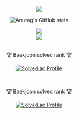 <div align="center">
  <img src="https://capsule-render.vercel.app/api?type=waving&color=auto&height=200&section=header&text=JIK_GitHub&fontSize=90" />

  ![Anurag's GitHub stats](https://github-readme-stats.vercel.app/api?username=lee-young-jik&show_icons=true&theme=radical)

  <div>
    <div>
      <img src="https://img.shields.io/badge/apachehadoop-blue?style=for-the-badge&logo=apachehadoop&logoColor=white">
    </div>
  </div>

  <div>
    <img src="https://github-profile-trophy.vercel.app/?username=lee-young-jik&margin-w=15&row=2&column=4">
  </div>

</div>

<div align="center">
  <br>
  <p>🏆 Baekjoon solved rank 🏆</p>
  
  [![Solved.ac Profile](http://mazassumnida.wtf/api/v2/generate_badge?boj=aglyj0225)](https://solved.ac/aglyj0225)
</div>

<div align=center>
<br>
<p>🏆 Baekjoon solved rank 🏆</p>
	
[![Solved.ac Profile](http://mazassumnida.wtf/api/v2/generate_badge?boj=aglyj0225)](https://solved.ac/aglyj0225)
</div>


